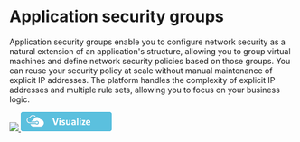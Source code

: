 # Application security groups
Application security groups enable you to configure network security as a natural extension of an application's structure, allowing you to group virtual machines and define network security policies based on those groups. You can reuse your security policy at scale without manual maintenance of explicit IP addresses. The platform handles the complexity of explicit IP addresses and multiple rule sets, allowing you to focus on your business logic. 


<a href="https://portal.azure.com/#create/Microsoft.Template/uri/httpshttps%3A%2F%2github.com/azure-in-action/real-life-cases/blob/master/asg-nsg-in-action/azuredeploy.json" target="_blank">
    <img src="https://azurecomcdn.azureedge.net/mediahandler/acomblog/media/Default/blog/deploybutton.png"/>
</a>
<a href="http://armviz.io/#/?load=https://github.com/azure-in-action/real-life-cases/blob/master/asg-nsg-in-action/azuredeploy.json" target="_blank">
    <img src="https://raw.githubusercontent.com/Azure/azure-quickstart-templates/master/1-CONTRIBUTION-GUIDE/images/visualizebutton.png"/>
</a>
